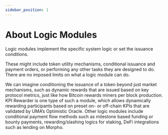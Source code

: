 ```yaml
---
sidebar_position: 1
---
```


# About Logic Modules

Logic modules implement the specific system logic or set the issuance conditions.

These might include token utility mechanisms, conditional issuance and payment orders, or performing any other tasks they are designed to do. There are no imposed limits on what a logic module can do.

We can imagine conditioning the issuance of a token beyond just market mechanisms, such as dynamic rewards that are issued based on key protocol metrics, just like how Bitcoin rewards miners per block production. KPI Rewarder is one type of such a module, which allows dynamically rewarding participants based on preset on- or off-chain KPIs that are validated by UMA’s Optimistic Oracle. Other logic modules include conditional payment flow methods such as milestone based funding or bounty payments, rewarding/slashing logics for staking, DeFi integrations such as lending on Morpho.
